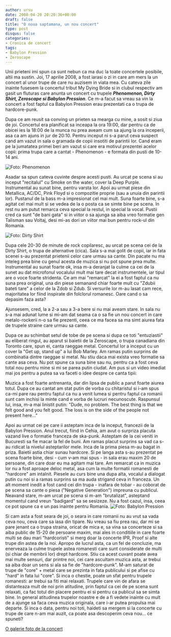 ```yaml
---
author: ursu
date: 2008-04-20 20:20:36+00:00
draft: false
title: "O noua saptamana, un nou concert"
type: post
disqus: false
categories:
- Cronica de concert
tags:
- Babylon Pression
- Zeroscape
---
```

Unii prieteni imi spun ca sunt nebun ca ma duc la toate concertele posibile, altii ma sustin. Joi, 17 aprilie 2008, a fost iarasi o zi in care am mers la un concert al unor trupe de care nu auzisem in viata mea. Cu cateva zile inainte fusesem la concertul tribut My Dying Bride si in clubul respectiv am gasit un fluturas care anunta un concert cu trupele _**Phenomenon, Dirty Shirt, Zeroscape si Babylon Pression**_. Ce m-a facut sa vreau sa vin la concert a fost faptul ca Babylon Pression erau prezentati ca o trupa de hardcore-punk.

Dupa ce am reusit sa conving un prieten sa mearga cu mine, a sosit si ziua de joi. Concertul era planificat sa inceapa la ora 19:00, dar pentru ca de obicei ies la 18:00 de la munca nu prea aveam cum sa ajung la ora inceperii, asa ca am ajuns in jur de 20:10. Pentru inceput ni s-a parut ceva suspect cand am vazut in sala o gramada de copii insotiti de parintii lor. Cand eram pe la jumatatea primei beri am vazut si care era motivul prezentei acelor copii: prima trupa care a cantat - Phenomenon - e formata din pusti de 10-14 ani.

![Foto: Phenomenon](/img/phenomenon_2423014294_o.jpg)


Asadar sa spun cateva cuvinte despre acesti pusti. Au urcat pe scena si au inceput "recitalul" cu Smoke on the water, cover la Deep Purple. Instrumental au sunat bine, pentru varsta lor. Apoi au urmat piese din Metallica, AC/DC, Pink Floyd si o compozitie proprie (sau a unuia din parintii lor). Pustanul de la bass m-a impresionat cel mai mult. Suna foarte bine, s-a agitat cel mai mult si se vedea de la o posta ca se simte bine pe scena. In rest nu am putut remarca ceva special la restul, in special la vocal. Pustii cred ca sunt "de bani gata" si in viitor o sa ajunga sa aiba vreo formatie gen Talisman sau Voltaj, desi mi-as dori un viitor mai bun pentru rock-ul din Romania.

![Foto: Dirty Shirt](/img/dirty-shirt_2422202527_o.jpg)


Dupa cele 20-30 de minute de rock copilaresc, au urcat pe scena cei de la Dirty Shirt, o trupa de alternative (cica). Sala s-a mai golit de copii, iar in fata scenei s-au prezentat prietenii celor care urmau sa cante. Din pacate nu ma inteleg prea bine cu genul acesta de muzica si nu pot spune prea multe. Instrumental au sunat foarte ok, insa m-a deranjat la culme ca cei de la sunet au dat microfonul vocalului mult mai tare decat instrumentele, iar tipul are o voce foarte stridenta. Ce am mai "remarcat" la ei a fost faptul ca nu suna prea original, una din piese semanand chiar foarte mult cu "Zdubii bateti tare" a celor de la Zdob si Zdub. Si versurile lor m-au lasat cam rece, majoritatea lor fiind inspirate din folclorul romanesc. Oare cand o sa depasim faza asta?

Ajunsesem, cred, la a 2-a sau a 3-a bere si nu mai aveam stare. In sala nu s-a mai adunat lume si mi-am dat seama ca o sa fie un nou concert in care metalo-rockerii n-o sa fie prezenti, ceea ce ma facea sa ma simt aiurea fata de trupele straine care urmau sa cante.

Dupa ce au schimbat setul de tobe de pe scena si dupa ce toti "entuziastii" au eliberat ringul, au aparut si baietii de la Zeroscape, o trupa canadiana din Toronto care, spun ei, canta raeggae metal. Concertul lor a inceput cu un cover la "Get up, stand up" a lui Bob Marley. Am ramas putin surprins de combinatia dintre raeggae si metal. Nu stiu daca mai exista vreo formatie sa cante asa ceva. Nu pot spune ca suna bine sau nu, pentru ca a fost ceva total nou pentru mine si mi se parea putin ciudat. Am pus si un video imediat mai jos pentru a putea sa va faceti o idee despre ce canta tipii:

Muzica a fost foarte antrenanta, dar din lipsa de public a parut foarte aiurea totul. Dupa ce au cantat am stat putin de vorba cu chitaristul si i-am spus ca-mi pare rau pentru faptul ca nu a venit lumea si pentru faptul ca romanii sunt cam inchisi la minte cand e vorba de lucruri necunoscute. Raspunsul lui, insa, m-a mai linistit putin: "Dude, no problem. The best thing is that we felt good and you felt good. The loss is on the side of the people not present here..."

Apoi au urmat cei pe care ii asteptam inca de la inceput, francezii de la Babylon Pression. Anul trecut, fiind in Cehia, am avut o surpriza placuta vazand live o formatie franceza de ska-punk. Asteptam de la cei veniti in Bucuresti sa fie macar la fel de buni. Am ramas placut surprins sa vad ca s-au ridicat la nivelul asteptarilor mele. Inca de la prima piesa m-au bagat in priza. Baietii astia chiar sunau hardcore. Si pe langa asta s-au prezentat pe scena foarte bine, desi - cum v-am mai spus - in sala erau maxim 20 de persoane, din care doar eu ma agitam mai tare. Am remarcat ca in muzica lor nu a fost aproape deloc metal, asa cum la multe formatii romanesti de "hardcore" am intalnit. Piesele au curs bine una dupa alta, vocalul a dialogat putin cu noi si a ramas surprins sa ma auda strigand ceva in franceza. Un alt moment inedit a fost cand cei din trupa - inafara de tobar - au coborat de pe scena sa cante o piesa ("Negative Generation") impreuna cu publicul. Neavand stare, m-am urcat pe scena si m-am "brutalizat", asteptand momentul cand vreun "badigard" sa se sesizeze. Nu a fost cazul, insa, ceea ce pot spune ca e un pas inainte pentru Romania.
![Foto: Babylon Pression](/img/babylon-pression_2423038196_o.jpg)

Si cam asta a fost seara de joi, o seara in care romanii nu au vrut sa vada ceva nou, ceva care sa iasa din tipare. Nu vreau sa fiu prea rau, dar mi se pare jenant ca o trupa straina, oricat de mica e, sa vina sa concerteze si sa aiba public de 15-20 de persoane maxim, mai ales in conditiile in care foarte multi se dau mari "hardcoristi" si merg doar la concerte IPR, Proof si alte trupe din astea de la noi. Apropo de lucrul asta, ca un fel de concluzie, ma enerveaza la culme trupele astea romanesti care sunt considerate de multi (si chiar de membrii lor) drept hardcore. Stiu ca acest cuvant poate avea mai multe sensuri, dar printre noi, cei care ascultam muzica asta, ar trebui sa aiba doar un sens si ala sa fie de "hardcore-punk". M-am saturat de trupe de "core" + metal care se prezinta in fata publicului si pe afise cu "hard" in fata lui "core". Si inca o chestie, poate un sfat pentru trupele romanesti: ar trebui sa fiti mai relaxati. Trupele care vin de afara se distanteaza mult de noi prin atitudine, prin faptul ca cei de pe scena sunt relaxati, ca fac totul din placere pentru ei si pentru ca publicul sa se simta bine. In general atitudinea trupelor noastre e de a fi vedete inainte cu mult de a ajunge sa faca ceva muzica originala, care i-ar putea propulsa mai departe. Si inca o data, pentru noi toti, haideti sa mergem si la concerte cu trupe de care n-am mai auzit, ca poate asa descoperim ceva nou... ce spuneti?

[O galerie foto de la concert](http://www.flickr.com/photos/raisedfist/sets/72157604600336190/)
